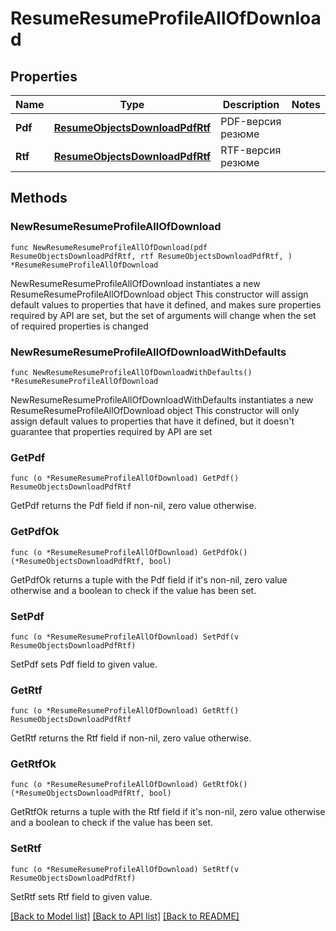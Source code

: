 # ResumeResumeProfileAllOfDownload

## Properties

Name | Type | Description | Notes
------------ | ------------- | ------------- | -------------
**Pdf** | [**ResumeObjectsDownloadPdfRtf**](ResumeObjectsDownloadPdfRtf.md) | PDF-версия резюме | 
**Rtf** | [**ResumeObjectsDownloadPdfRtf**](ResumeObjectsDownloadPdfRtf.md) | RTF-версия резюме | 

## Methods

### NewResumeResumeProfileAllOfDownload

`func NewResumeResumeProfileAllOfDownload(pdf ResumeObjectsDownloadPdfRtf, rtf ResumeObjectsDownloadPdfRtf, ) *ResumeResumeProfileAllOfDownload`

NewResumeResumeProfileAllOfDownload instantiates a new ResumeResumeProfileAllOfDownload object
This constructor will assign default values to properties that have it defined,
and makes sure properties required by API are set, but the set of arguments
will change when the set of required properties is changed

### NewResumeResumeProfileAllOfDownloadWithDefaults

`func NewResumeResumeProfileAllOfDownloadWithDefaults() *ResumeResumeProfileAllOfDownload`

NewResumeResumeProfileAllOfDownloadWithDefaults instantiates a new ResumeResumeProfileAllOfDownload object
This constructor will only assign default values to properties that have it defined,
but it doesn't guarantee that properties required by API are set

### GetPdf

`func (o *ResumeResumeProfileAllOfDownload) GetPdf() ResumeObjectsDownloadPdfRtf`

GetPdf returns the Pdf field if non-nil, zero value otherwise.

### GetPdfOk

`func (o *ResumeResumeProfileAllOfDownload) GetPdfOk() (*ResumeObjectsDownloadPdfRtf, bool)`

GetPdfOk returns a tuple with the Pdf field if it's non-nil, zero value otherwise
and a boolean to check if the value has been set.

### SetPdf

`func (o *ResumeResumeProfileAllOfDownload) SetPdf(v ResumeObjectsDownloadPdfRtf)`

SetPdf sets Pdf field to given value.


### GetRtf

`func (o *ResumeResumeProfileAllOfDownload) GetRtf() ResumeObjectsDownloadPdfRtf`

GetRtf returns the Rtf field if non-nil, zero value otherwise.

### GetRtfOk

`func (o *ResumeResumeProfileAllOfDownload) GetRtfOk() (*ResumeObjectsDownloadPdfRtf, bool)`

GetRtfOk returns a tuple with the Rtf field if it's non-nil, zero value otherwise
and a boolean to check if the value has been set.

### SetRtf

`func (o *ResumeResumeProfileAllOfDownload) SetRtf(v ResumeObjectsDownloadPdfRtf)`

SetRtf sets Rtf field to given value.



[[Back to Model list]](../README.md#documentation-for-models) [[Back to API list]](../README.md#documentation-for-api-endpoints) [[Back to README]](../README.md)


